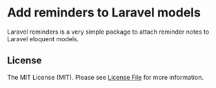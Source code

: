 # Add reminders to Laravel models

Laravel reminders is a very simple package to attach reminder notes to Laravel eloquent models.

## License

The MIT License (MIT). Please see [License File](LICENSE.md) for more information.
